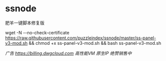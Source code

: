 # ssnode
肥羊一键脚本修复版


wget -N --no-check-certificate https://raw.githubusercontent.com/puzzleindex/ssnode/master/ss-panel-v3-mod.sh && chmod +x ss-panel-v3-mod.sh && bash ss-panel-v3-mod.sh

*广告 https://billing.dwgcloud.com 高性能VM 原生IP 绝赞销售中*
